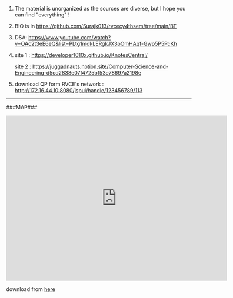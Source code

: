 1. The material is unorganized as the sources are diverse, but I hope you can find "everything" !
2. BIO is in https://github.com/Surajk013/rvcecy4thsem/tree/main/BT
3. DSA: https://www.youtube.com/watch?v=OAc2t3eE6eQ&list=PLtg1mdkLERgkJX3pOmHAqf-Gwp5P5PcKh
4. site 1 : https://developer1010x.github.io/KnotesCentral/

   site 2 :	https://juggadnauts.notion.site/Computer-Science-and-Engineering-d5cd2838e07f4725bf53e78697a2198e

5. download QP form RVCE's network : http://172.16.44.10:8080/jspui/handle/123456789/113

---

###MAP###

<iframe src="https://www.github.com/Surajk013/rvcecy5thsem/tree/main/map.png" width="600" height="450" style="border:0;" allowfullscreen="" loading="lazy"></iframe>


download from [here](https://github.com/Surajk013/rvcecy5thsem/tree/main/map.png)
